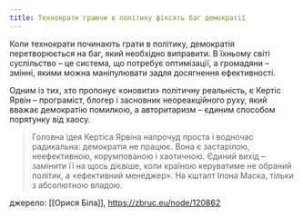 ```yaml
---
title: Технократи граючи в політику фіксять баг демократії
---
```


Коли технократи починають грати в політику, демократія перетворюється на баг, який необхідно виправити. В їхньому світі суспільство – це система, що потребує оптимізації, а громадяни – змінні, якими можна маніпулювати задля досягнення ефективності. 

Одним із тих, хто пропонує «оновити» політичну реальність, є Кертіс Ярвін – програміст, блогер і засновник неореакційного руху, який вважає демократію помилкою, а авторитаризм – єдиним способом порятунку від хаосу.

> Головна ідея Кертіса Ярвіна напрочуд проста і водночас радикальна: демократія не працює. Вона є застарілою, неефективною, корумпованою і хаотичною. Єдиний вихід – замінити її на щось дієвіше, коли країною керуватиме не обраний політик, а «ефективний менеджер». На кшталт Ілона Маска, тільки з абсолютною владою.

джерело: [[Орися Біла]], https://zbruc.eu/node/120862

